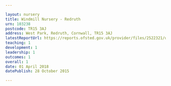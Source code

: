 ```yaml
---

layout: nursery
title: Windmill Nursery - Redruth
urn: 103238
postcode: TR15 3AJ
address: West Park, Redruth, Cornwall, TR15 3AJ
latestReportUrl: https://reports.ofsted.gov.uk/provider/files/2522321/urn/103238.pdf
teaching: 1
development: 1
leadership: 1
outcomes: 1
overall: 1
date: 01 April 2018 
datePublish: 28 October 2015

---
```

